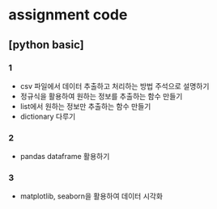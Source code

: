 # assignment code
## [python basic]

### 1
- csv 파일에서 데이터 추출하고 처리하는 방법 주석으로 설명하기
- 정규식을 활용하여 원하는 정보를 추출하는 함수 만들기
- list에서 원하는 정보만 추출하는 함수 만들기
- dictionary 다루기

### 2
- pandas dataframe 활용하기

### 3
- matplotlib, seaborn을 활용하여 데이터 시각화
